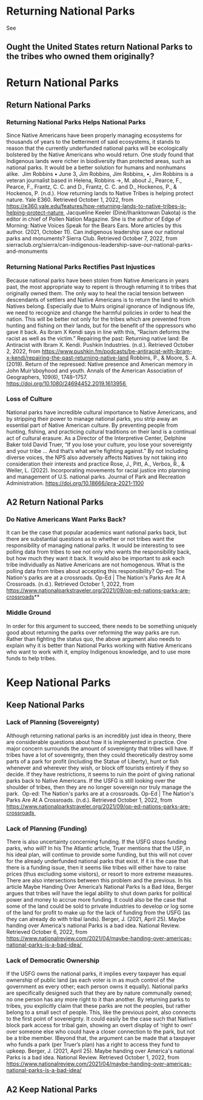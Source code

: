 # Returning National Parks
See


## Ought the United States return National Parks to the tribes who owned them originally?


# Return National Parks

## Return National Parks

### Returning National Parks Helps National Parks
Since Native Americans have been properly managing ecosystems for thousands of years to the betterment of said ecosystems, it stands to reason that the currently underfunded national parks will be ecologically bolstered by the Native Americans who would return. One study found that Indigenous lands were richer in biodiversity than protected areas, such as national parks. It would be a better solution for humans and nonhumans alike. 
	Jim Robbins • June 3, Jim Robbins, Jim Robbins, •, Jim Robbins is a veteran journalist based in Helena, Robbins →, M. about J., Pearce, F., Pearce, F., Frantz, C. C. and D., Frantz, C. C. and D., Hockenos, P., & Hockenos, P. (n.d.). How returning lands to Native Tribes is helping protect nature. Yale E360. Retrieved October 1, 2022, from https://e360.yale.edu/features/how-returning-lands-to-native-tribes-is-helping-protect-nature 
	Jacqueline Keeler (Diné/Ihanktonwan Dakota) is the editor in chief of Pollen Nation Magazine. She is the author of Edge of Morning: Native Voices Speak for the Bears Ears. More articles by this author. (2021, October 11). Can indigenous leadership save our national parks and monuments? Sierra Club. Retrieved October 7, 2022, from sierraclub.org/sierra/can-indigenous-leadership-save-our-national-parks-and-monuments 

### Returning National Parks Rectifies Past Injustices
Because national parks have been stolen from Native Americans in years past, the most appropriate way to repent is through returning it to tribes that originally owned them. The only way to heal the racial tension between descendants of settlers and Native Americans is to return the land to which Natives belong. Especially due to Muirs original ignorance of Indignous life, we need to recognize and change the harmful policies in order to heal the nation. This will be better not only for the tribes which are prevented from hunting and fishing on their lands, but for the benefit of the oppressors who gave it back. As Ibram X Kendi says in line with this, “Racism deforms the racist as well as the victim.”
	Repairing the past: Returning native land: Be Antiracist with Ibram X. Kendi. Pushkin Industries. (n.d.). Retrieved October 2, 2022, from https://www.pushkin.fm/podcasts/be-antiracist-with-ibram-x-kendi/repairing-the-past-returning-native-land Robbins, P., & Moore, S. A. (2019). Return of the repressed: Native presence and American memory in John Muir’sboyhood and youth. Annals of the American Association of Geographers, 109(6), 1748–1757. https://doi.org/10.1080/24694452.2019.1613956 

### Loss of Culture
National parks have incredible cultural importance to Native Americans, and by stripping their power to manage national parks, you strip away an essential part of Native American culture. By preventing people from hunting, fishing, and practicing cultural traditions on their land is a continual act of cultural erasure. As a Director of the Interpretive Center, Delphine Baker told David Truer, “If you lose your culture, you lose your sovereignty and your tribe … And that’s what we’re fighting against.” By not including diverse voices, the NPS also adversely affects Natives by not taking into consideration their interests and practice
	Rose, J., Pitt, A., Verbos, R., & Weller, L. (2022). Incorporating movements for racial justice into planning and management of U.S. national parks. Journal of Park and Recreation Administration. https://doi.org/10.18666/jpra-2021-1100

## A2 Return National Parks

### Do Native Americans Want Parks Back?
It can be the case that popular academics want national parks back, but there are substantial questions as to whether or not tribes want the responsibility of managing national parks. It would be interesting to see polling data from tribes to see not only who wants the responsibility back, but how much they want it back. It would also be important to ask each tribe individually as Native Americans are not homogenous. What is the polling data from tribes about accepting this responsibility?
	Op-ed: The Nation's parks are at a crossroads. Op-Ed | The Nation's Parks Are At A Crossroads. (n.d.). Retrieved October 1, 2022, from https://www.nationalparkstraveler.org/2021/09/op-ed-nations-parks-are-crossroads**

### Middle Ground
In order for this argument to succeed, there needs to be something uniquely good about returning the parks over reforming the way parks are run. Rather than fighting the status quo, the above argument also needs to explain why it is better than National Parks working with Native Americans who want to work with it, employ Indigenous knowledge, and to use more funds to help tribes. 

# Keep National Parks

## Keep National Parks

### Lack of Planning (Sovereignty)
Although returning national parks is an incredibly just idea in theory, there are considerable questions about how it is implemented in practice. One major concern surrounds the amount of sovereignty that tribes will have. If tribes have a lot of sovereignty, then they could theoretically destroy some parts of a park for profit (including the Statue of Liberty), hunt or fish whenever and wherever they wish, or block off tourists entirely if they so decide. If they have restrictions, it seems to ruin the point of giving national parks back to Native Americans. If the USFG is still looking over the shoulder of tribes, then they are no longer sovereign nor truly manage the park. 
	Op-ed: The Nation's parks are at a crossroads. Op-Ed | The Nation's Parks Are At A Crossroads. (n.d.). Retrieved October 1, 2022, from https://www.nationalparkstraveler.org/2021/09/op-ed-nations-parks-are-crossroads 

### Lack of Planning (Funding)
There is also uncertainty concerning funding. If the USFG stops funding parks, who will? In his The Atlantic article, Truer mentions that the USF, in his ideal plan, will continue to provide some funding, but this will not cover for the already underfunded national parks that exist. If it is the case that there is a funding issue, then it seems like tribes will either have to raise prices (thus excluding some visitors), or resort to more extreme measures. There are also intersections between this problem and the previous. In his article Maybe Handing Over America’s National Parks Is a Bad Idea, Berger argues that tribes will have the legal ability to shut down parks for political power and money to accrue more funding. It could also be the case that some of the land could be sold to private industries to develop or log some of the land for profit to make up for the lack of funding from the USFG (as they can already do with tribal lands).
	Berger, J. (2021, April 25). Maybe handing over America's national Parks is a bad idea. National Review. Retrieved October 6, 2022, from https://www.nationalreview.com/2021/04/maybe-handing-over-americas-national-parks-is-a-bad-idea/ 

### Lack of Democratic Ownership
If the USFG owns the national parks, it implies every taxpayer has equal ownership of public land (as each voter is in as much control of the government as every other; each person owns it equally). National parks are specifically designed such that they are by nature communally owned; no one person has any more right to it than another. By returning parks to tribes, you explicitly claim that these parks are not the peoples, but rather belong to a small sect of people. This, like the previous point, also connects to the first point of sovereignty. It could easily be the case such that Natives block park access for tribal gain, showing an overt display of ‘right to own’ over someone else who could have a closer connection to the park, but not be a tribe member. IBeyond that, the argument can be made that a taxpayer who funds a park (per Truer’s plan) has a right to access they fund to upkeep.
	Berger, J. (2021, April 25). Maybe handing over America's national Parks is a bad idea. National Review. Retrieved October 1, 2022, from https://www.nationalreview.com/2021/04/maybe-handing-over-americas-national-parks-is-a-bad-idea/

## A2 Keep National Parks

